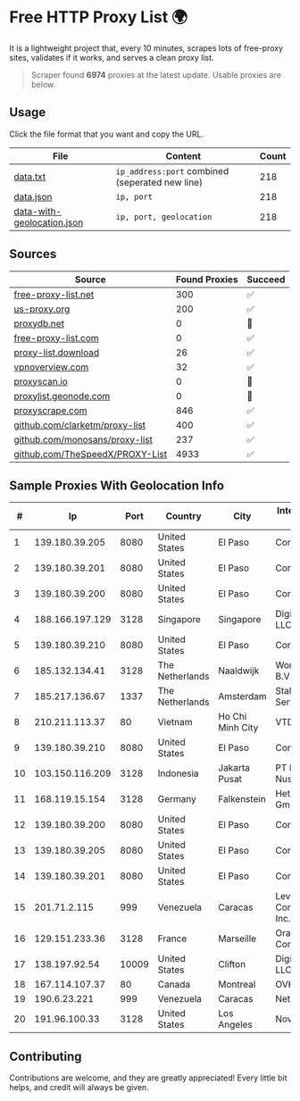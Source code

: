 
# Free HTTP Proxy List 🌍

It is a lightweight project that, every 10 minutes, scrapes lots of free-proxy sites, validates if it works, and serves a clean proxy list.


> Scraper found **6974** proxies at the latest update. Usable proxies are below.

## Usage

Click the file format that you want and copy the URL.


|File|Content|Count|
|----|-------|-----|
|[data.txt](https://raw.githubusercontent.com/themiralay/Proxy-List-World/master/data.txt)|`ip_address:port` combined (seperated new line)|218|
|[data.json](https://raw.githubusercontent.com/themiralay/Proxy-List-World/master/data.json)|`ip, port`|218|
|[data-with-geolocation.json](https://raw.githubusercontent.com/themiralay/Proxy-List-World/master/data-with-geolocation.json)|`ip, port, geolocation`|218|

## Sources

|Source|Found Proxies|Succeed|
|------|-------------|-------|
|[free-proxy-list.net](https://free-proxy-list.net)|300|✅|
|[us-proxy.org](https://www.us-proxy.org)|200|✅|
|[proxydb.net](http://proxydb.net)|0|🚫|
|[free-proxy-list.com](https://free-proxy-list.com/?page=&port=&type%5B%5D=http&type%5B%5D=https&up_time=0&search=Search)|0|✅|
|[proxy-list.download](https://www.proxy-list.download/HTTP)|26|✅|
|[vpnoverview.com](https://vpnoverview.com/privacy/anonymous-browsing/free-proxy-servers)|32|✅|
|[proxyscan.io](https://www.proxyscan.io)|0|🚫|
|[proxylist.geonode.com](https://proxylist.geonode.com/api/proxy-list?limit=300&page=1&sort_by=lastChecked&sort_type=desc&protocols=http,https)|0|🚫|
|[proxyscrape.com](https://api.proxyscrape.com/v2/?request=displayproxies&protocol=http&timeout=10000&country=all&ssl=all&anonymity=all)|846|✅|
|[github.com/clarketm/proxy-list](https://raw.githubusercontent.com/clarketm/proxy-list/master/proxy-list-raw.txt)|400|✅|
|[github.com/monosans/proxy-list](https://raw.githubusercontent.com/monosans/proxy-list/main/proxies/http.txt)|237|✅|
|[github.com/TheSpeedX/PROXY-List](https://raw.githubusercontent.com/TheSpeedX/PROXY-List/master/http.txt)|4933|✅|


## Sample Proxies With Geolocation Info

|#|Ip|Port|Country|City|Internet Service Provider|
|-|--|----|-------|----|-------------------------|
|1|139.180.39.205|8080|United States|El Paso|Conterra|
|2|139.180.39.201|8080|United States|El Paso|Conterra|
|3|139.180.39.200|8080|United States|El Paso|Conterra|
|4|188.166.197.129|3128|Singapore|Singapore|DigitalOcean, LLC|
|5|139.180.39.210|8080|United States|El Paso|Conterra|
|6|185.132.134.41|3128|The Netherlands|Naaldwijk|WorldStream B.V.|
|7|185.217.136.67|1337|The Netherlands|Amsterdam|Stallion Network Services Limited|
|8|210.211.113.37|80|Vietnam|Ho Chi Minh City|VTDC|
|9|139.180.39.210|8080|United States|El Paso|Conterra|
|10|103.150.116.209|3128|Indonesia|Jakarta Pusat|PT Biznet Gio Nusantara|
|11|168.119.15.154|3128|Germany|Falkenstein|Hetzner Online GmbH|
|12|139.180.39.200|8080|United States|El Paso|Conterra|
|13|139.180.39.205|8080|United States|El Paso|Conterra|
|14|139.180.39.201|8080|United States|El Paso|Conterra|
|15|201.71.2.115|999|Venezuela|Caracas|Level 3 Communications, Inc.|
|16|129.151.233.36|3128|France|Marseille|Oracle Corporation|
|17|138.197.92.54|10009|United States|Clifton|DigitalOcean, LLC|
|18|167.114.107.37|80|Canada|Montreal|OVH SAS|
|19|190.6.23.221|999|Venezuela|Caracas|Net Uno|
|20|191.96.100.33|3128|United States|Los Angeles|NovoServe B.V.|



## Contributing

Contributions are welcome, and they are greatly appreciated! Every
little bit helps, and credit will always be given.

